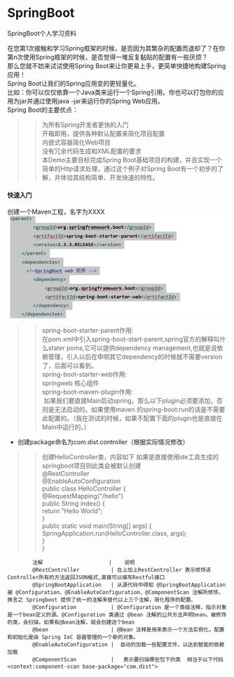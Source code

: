 # SpringBoot
SpringBoot个人学习资料

在您第1次接触和学习Spring框架的时候，是否因为其繁杂的配置而退却了？在你第n次使用Spring框架的时候，是否觉得一堆反复黏贴的配置有一些厌烦？<br>
那么您就不妨来试试使用Spring Boot来让你更易上手，更简单快捷地构建Spring应用！</br>
Spring Boot让我们的Spring应用变的更轻量化。</br>
比如：你可以仅仅依靠一个Java类来运行一个Spring引用。你也可以打包你的应用为jar并通过使用java -jar来运行你的Spring Web应用。</br>
Spring Boot的主要优点：<br>
>  >为所有Spring开发者更快的入门<br>
开箱即用，提供各种默认配置来简化项目配置<br>
内嵌式容器简化Web项目<br>
没有冗余代码生成和XML配置的要求<br>
本Demo主要目标完成Spring Boot基础项目的构建，并且实现一个简单的Http请求处理，通过这个例子对Spring Boot有一个初步的了解，并体验其结构简单、开发快速的特性。<br>

#### 快速入门
  创建一个Maven工程，名字为XXXX
  ![如图](https://github.com/LxyTe/SpringBoot/blob/master/image/%E5%9F%BA%E6%9C%AC%E4%BE%9D%E8%B5%96.png)<br>

>>spring-boot-starter-parent作用:<br>
在pom.xml中引入spring-boot-start-parent,spring官方的解释叫什么stater poms,它可以提供dependency management,也就是说依赖管理，引入以后在申明其它dependency的时候就不需要version了，后面可以看到。<br>
spring-boot-starter-web作用:<br>
springweb 核心组件 <br>
spring-boot-maven-plugin作用:<br>
 如果我们要直接Main启动spring，那么以下plugin必须要添加，否则是无法启动的。如果使用maven 的spring-boot:run的话是不需要此配置的。（我在测试的时候，如果不配置下面的plugin也是直接在Main中运行的。）


 
*  创建package命名为com.dist.controller（根据实际情况修改）<br>
 >> 创建HelloController类，内容如下 如果是直接使用ide工具生成的springboot项目则此类会被默认创建<br>
>>@RestController<br>
>>@EnableAutoConfiguration <br>
public class HelloController { <br>
	@RequestMapping("/hello")<br>
	public String index() {<br>
		return "Hello World";<br>
	}	<br>
public static void main(String[] args) {<br>
		SpringApplication.run(HelloController.class, args);<br>
	}<br>
}<br>

            注解                     |    说明
            @RestController          | 在上加上RestController 表示修饰该Controller所有的方法返回JSON格式,直接可以编写Restful接口
            @SpringBootApplication   | 从源代码中得知 @SpringBootApplication 被 @Configuration、@EnableAutoConfiguration、@ComponentScan 注解所修饰，换言之 Springboot 提供了统一的注解来替代以上三个注解，简化程序的配置。
            @Configuration           | @Configuration 是一个类级注释，指示对象是一个bean定义的源。@Configuration 类通过 @bean 注解的公共方法声明bean。被修饰的类，会扫描，如果有@bean注解，就会创建这个bean
            @bean                    | @Bean 注释是用来表示一个方法实例化，配置和初始化是由 Spring IoC 容器管理的一个新的对象。
            @EnableAutoConfiguration |  自动的加载一些配置文件，以达到智能的依赖加载
            @ComponentScan           |   表示要扫描哪些包下的类  相当于以下代码   <context:component-scan base-package="com.dist">
